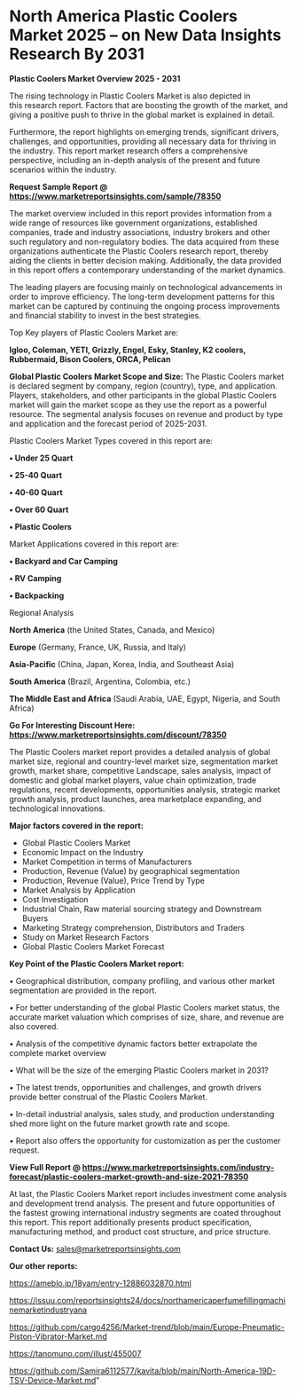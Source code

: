 # North America Plastic Coolers Market 2025 – on New Data Insights Research By 2031

<Strong> Plastic Coolers Market Overview 2025 - 2031</strong>

The rising technology in Plastic Coolers Market is also depicted in this research report. Factors that are boosting the growth of the market, and giving a positive push to thrive in the global market is explained in detail.

Furthermore, the report highlights on emerging trends, significant drivers, challenges, and opportunities, providing all necessary data for thriving in the industry. This report market research offers a comprehensive perspective, including an in-depth analysis of the present and future scenarios within the industry.

<strong>Request Sample Report @ <a href=https://www.marketreportsinsights.com/sample/78350>https://www.marketreportsinsights.com/sample/78350</a></strong>

The market overview included in this report provides information from a wide range of resources like government organizations, established companies, trade and industry associations, industry brokers and other such regulatory and non-regulatory bodies. The data acquired from these organizations authenticate the Plastic Coolers research report, thereby aiding the clients in better decision making. Additionally, the data provided in this report offers a contemporary understanding of the market dynamics.

The leading players are focusing mainly on technological advancements in order to improve efficiency. The long-term development patterns for this market can be captured by continuing the ongoing process improvements and financial stability to invest in the best strategies.

Top Key players of Plastic Coolers Market are:

<strong>Igloo, Coleman, YETI, Grizzly, Engel, Esky, Stanley, K2 coolers, Rubbermaid, Bison Coolers, ORCA, Pelican</strong>

<strong><b>Global Plastic Coolers Market Scope and Size:</b></strong>
The Plastic Coolers market is declared segment by company, region (country), type, and application. Players, stakeholders, and other participants in the global Plastic Coolers market will gain the market scope as they use the report as a powerful resource. The segmental analysis focuses on revenue and product by type and application and the forecast period of 2025-2031.

Plastic Coolers Market Types covered in this report are:

<strong>• Under 25 Quart

• 25-40 Quart

• 40-60 Quart

• Over 60 Quart

• Plastic Coolers</strong>

Market Applications covered in this report are:

<strong>• Backyard and Car Camping

• RV Camping

• Backpacking</strong> 

Regional Analysis

<strong>North America</strong> (the United States, Canada, and Mexico)

<strong>Europe</strong> (Germany, France, UK, Russia, and Italy)

<strong>Asia-Pacific</strong> (China, Japan, Korea, India, and Southeast Asia)

<strong>South America</strong> (Brazil, Argentina, Colombia, etc.)

<strong>The Middle East and Africa</strong> (Saudi Arabia, UAE, Egypt, Nigeria, and South Africa)

<strong>Go For Interesting Discount Here: <a href=https://www.marketreportsinsights.com/discount/78350>https://www.marketreportsinsights.com/discount/78350</a></strong>

The Plastic Coolers market report provides a detailed analysis of global market size, regional and country-level market size, segmentation market growth, market share, competitive Landscape, sales analysis, impact of domestic and global market players, value chain optimization, trade regulations, recent developments, opportunities analysis, strategic market growth analysis, product launches, area marketplace expanding, and technological innovations.

<strong><b>Major factors covered in the report:</b></strong>
<ul>
  <li>Global Plastic Coolers Market </li>
  <li>Economic Impact on the Industry</li>
  <li>Market Competition in terms of Manufacturers</li>
  <li>Production, Revenue (Value) by geographical segmentation</li>
  <li>Production, Revenue (Value), Price Trend by Type</li>
  <li>Market Analysis by Application</li>
  <li>Cost Investigation</li>
  <li>Industrial Chain, Raw material sourcing strategy and Downstream Buyers</li>
  <li>Marketing Strategy comprehension, Distributors and Traders</li>
  <li>Study on Market Research Factors</li>
  <li>Global Plastic Coolers Market Forecast</li>
</ul>

<strong><b>Key Point of the Plastic Coolers Market report:</b></strong>

• Geographical distribution, company profiling, and various other market segmentation are provided in the report.

• For better understanding of the global Plastic Coolers market status, the accurate market valuation which comprises of size, share, and revenue are also covered.

• Analysis of the competitive dynamic factors better extrapolate the complete market overview

• What will be the size of the emerging Plastic Coolers market in 2031?

• The latest trends, opportunities and challenges, and growth drivers provide better construal of the Plastic Coolers Market.

• In-detail industrial analysis, sales study, and production understanding shed more light on the future market growth rate and scope.

• Report also offers the opportunity for customization as per the customer request.

<strong><b>View Full Report @ <a href=https://www.marketreportsinsights.com/industry-forecast/plastic-coolers-market-growth-and-size-2021-78350>https://www.marketreportsinsights.com/industry-forecast/plastic-coolers-market-growth-and-size-2021-78350</a></b></strong>


At last, the Plastic Coolers Market report includes investment come analysis and development trend analysis. The present and future opportunities of the fastest growing international industry segments are coated throughout this report. This report additionally presents product specification, manufacturing method, and product cost structure, and price structure.

<strong>Contact Us:</strong>
sales@marketreportsinsights.com

<strong>Our other reports:</strong>

<a href=https://ameblo.jp/18yam/entry-12886032870.html>https://ameblo.jp/18yam/entry-12886032870.html</a>

<a href=https://issuu.com/reportsinsights24/docs/northamericaperfumefillingmachinemarketindustryana>https://issuu.com/reportsinsights24/docs/northamericaperfumefillingmachinemarketindustryana</a>

<a href=https://github.com/cargo4256/Market-trend/blob/main/Europe-Pneumatic-Piston-Vibrator-Market.md>https://github.com/cargo4256/Market-trend/blob/main/Europe-Pneumatic-Piston-Vibrator-Market.md</a>

<a href=https://tanomuno.com/illust/455007>https://tanomuno.com/illust/455007</a>

<a href=https://github.com/Samira6112577/kavita/blob/main/North-America-19D-TSV-Device-Market.md>https://github.com/Samira6112577/kavita/blob/main/North-America-19D-TSV-Device-Market.md</a>"
